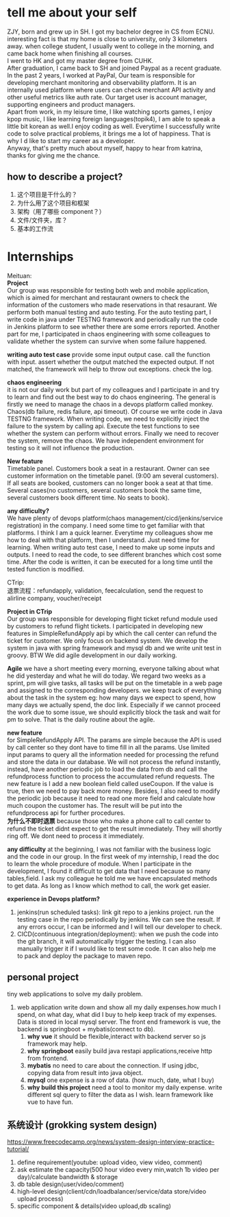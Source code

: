 # tell me about your self

ZJY, born and grew up in SH. I got my bachelor degree in CS from ECNU. interesting fact is that my home is close to university, only 3 kilometers away. when college student, I usually went to college in the morning, and came back home when finishing all courses.  
I went to HK and got my master degree from CUHK.  
After graduation, I came back to SH and joined Paypal as a recent graduate.  
In the past 2 years, I worked at PayPal, Our team is responsible for developing merchant monitoring and observability platform. It is an internally used platform where users can check merchant API activity and other useful metrics like auth rate. Our target user is account manager, supporting engineers and product managers.  
Apart from work, in my leisure time, I like watching sports games, I enjoy kpop music, I like learning foreign languages(topik4), I am able to speak a little bit korean as well.I enjoy coding as well. Everytime I successfully write code to solve practical problems, it brings me a lot of happiness. That is why I d like to start my career as a developer.  
Anyway, that's pretty much about myself, happy to hear from katrina, thanks for giving me the chance.

## how to describe a project?

1. 这个项目是干什么的？
2. 为什么用了这个项目和框架
3. 架构（用了哪些 component？）
4. 文件/文件夹，库？
5. 基本的工作流

# Internships

Meituan:  
**Project**  
Our group was responsible for testing both web and mobile application, which is aimed for merchant and restaurant owners to check the information of the customers who made reservations in that resaurant. We perform both manual testing and auto testing. For the auto testing part, I write code in java under TESTNG framework and periodically run the code in Jenkins platform to see whether there are some errors reported. Another part for me, I participated in chaos engineering with some colleagues to validate whether the system can survive when some failure happened.

**writing auto test case**
provide some input output case.
call the function with input.
assert whether the output matched the expected output. If not matched, the framework will help to throw out exceptions. check the log.

**chaos engineering**  
it is not our daily work but part of my colleagues and I participate in and try to learn and find out the best way to do chaos engineering. The general is firstly we need to manage the chaos in a devops platform called monkey. Chaos(db failure, redis failure, api timeout). Of course we write code in Java TESTNG framework. When writing code, we need to explicitly inject the failure to the system by calling api. Execute the test functions to see whether the system can perform without errors. Finally we need to recover the system, remove the chaos. We have independent environment for testing so it will not influence the production.

**New feature**  
Timetable panel. Customers book a seat in a restaurant. Owner can see customer information on the timetable panel. (9:00 am several customers). If all seats are booked, customers can no longer book a seat at that time.
Several cases(no customers, several customers book the same time, several customers book different time. No seats to book).

**any difficulty?**  
We have plenty of devops platform(chaos management/cicd/jenkins/service registration) in the company. I need some time to get familiar with that platforms. I think I am a quick learner. Everytime my colleagues show me how to deal with that platform, then I understand. Just need time for learning.
When writing auto test case, I need to make up some inputs and outputs. I need to read the code, to see different branches which cost some time. After the code is written, it can be executed for a long time until the tested function is modified.

CTrip:  
退票流程：refundapply, validation, feecalculation, send the request to alirline company, voucher/receipt

**Project in CTrip**  
Our group was responsible for developing flight ticket refund module used by customers to refund flight tickets. I participated in developing new features in SimpleRefundApply api by which the call center can refund the ticket for customer. We only focus on backend system. We develop the system in java with spring framework and mysql db and we write unit test in groovy. BTW We did agile development in our daily working.

**Agile**
we have a short meeting every morning, everyone talking about what he did yesterday and what he will do today. We regard two weeks as a sprint, pm will give tasks, all tasks will be put on the timetable in a web page and assigned to the corresponding developers. we keep track of everything about the task in the system eg: how many days we expect to spend, how many days we actually spend, the doc link. Especially if we cannot proceed the work due to some issue, we should explicitly block the task and wait for pm to solve. That is the daily routine about the agile.

**new feature**  
for SimpleRefundApply API. The params are simple because the API is used by call center so they dont have to time fill in all the params. Use limited input params to query all the information needed for processing the refund and store the data in our database. We will not process the refund instantly, instead, have another periodic job to load the data from db and call the refundprocess function to process the accumulated refund requests. The new feature is I add a new boolean field called useCoupon. If the value is true, then we need to pay back more money. Besides, I also need to modify the periodic job because it need to read one more field and calculate how much coupon the customer has. The result will be put into the refundprocess api for further procedures.  
**为什么不即时退票** because those who make a phone call to call center to refund the ticket didnt expect to get the result immediately. They will shortly ring off. We dont need to process it immediately.

**any difficulty**
at the beginning, I was not familiar with the business logic and the code in our group. In the first week of my internship, I read the doc to learn the whole procedure of module. When I participate in the development, I found it difficult to get data that I need because so many tables,field. I ask my colleague he told me we have encapsulated methods to get data. As long as I know which method to call, the work get easier.

**experience in Devops platform?**

1. jenkins(run scheduled tasks): link git repo to a jenkins project. run the testing case in the repo periodically by jenkins. We can see the result. If any errors occur, I can be informed and I will tell our developer to check.
2. CICD(continuous integration/deployment): when we push the code into the git branch, it will automatically trigger the testing. I can also manually trigger it if I would like to test some code. It can also help me to pack and deploy the package to maven repo.

## personal project

tiny web applications to solve my daily problem.

1. web application write down and show all my daily expenses.how much I spend, on what day, what did I buy to help keep track of my expenses. Data is stored in local mysql server. The front end framework is vue, the backend is springboot + mybatis(connect to db).
   1. **why vue** it should be flexible,interact with backend server so js framework may help.
   1. **why springboot** easily build java restapi applications,receive http from frontend.
   1. **mybatis** no need to care about the connection. If using jdbc, copying data from result into java object.
   1. **mysql** one expense is a row of data. (how much, date, what I buy)
   1. **why build this project** need a tool to monitor my daily expense. write different sql query to filter the data as I wish. learn framework like vue to have fun.

## 系统设计 (grokking system design)

https://www.freecodecamp.org/news/system-design-interview-practice-tutorial/

1. define requirement(youtube: upload video, view video, comment)
2. ask estimate the capacity(500 hour video every min,watch 1b video per day)/calculate bandwidth & storage
3. db table design(user/video/comment)
4. high-level design(client/cdn/loadbalancer/service/data store/video upload process)
5. specific component & details(video upload,db scaling)

